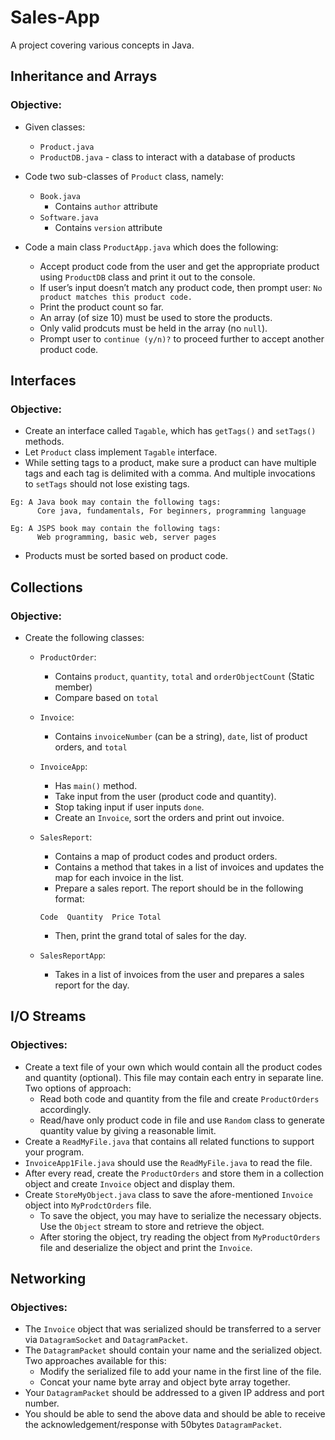 # Sales-App
A project covering various concepts in Java.

## Inheritance and Arrays

### Objective:
* Given classes:
  * `Product.java`
  * `ProductDB.java` - class to interact with a database of products

* Code two sub-classes of `Product` class, namely:
  * `Book.java`
    * Contains `author` attribute
  * `Software.java`
    * Contains `version` attribute
    
* Code a main class `ProductApp.java` which does the following:
  * Accept product code from the user and get the appropriate product using `ProductDB` class and print it out to the console.
  * If user’s input doesn’t match any product code, then prompt user: `No product matches this product code.`
  * Print the product count so far.  
  * An array (of size 10) must be used to store the products.
  * Only valid prodcuts must be held in the array (no `null`).
  * Prompt user to `continue (y/n)?` to proceed further to accept another product code.   

## Interfaces

### Objective:
* Create an interface called `Tagable`, which has `getTags()` and `setTags()` methods.
* Let `Product` class implement `Tagable` interface.
* While setting tags to a product, make sure a product can have multiple tags and each tag is delimited with a comma.
And multiple invocations to `setTags` should not lose existing tags.

```
Eg: A Java book may contain the following tags:
      Core java, fundamentals, For beginners, programming language

Eg: A JSPS book may contain the following tags:
      Web programming, basic web, server pages
```
* Products must be sorted based on product code.


## Collections

### Objective:
* Create the following classes:
  * `ProductOrder`:
    * Contains `product`, `quantity`, `total` and `orderObjectCount` (Static member)    
    * Compare based on `total`

  * `Invoice`:
    * Contains `invoiceNumber` (can be a string), `date`, list of product orders, and `total`    

  * `InvoiceApp`:
    * Has `main()` method.
    * Take input from the user (product code and quantity).
    * Stop taking input if user inputs `done`.
    * Create an `Invoice`, sort the orders and print out invoice.
  
  * `SalesReport`:
    * Contains a map of product codes and product orders.
    * Contains a method that takes in a list of invoices and updates the map for each invoice in the list.
    * Prepare a sales report. The report should be in the following format:
    ```
    Code  Quantity  Price Total
    ```
    * Then, print the grand total of sales for the day.

  * `SalesReportApp`:
    *  Takes in a list of invoices from the user and prepares a sales report for the day.


## I/O Streams

### Objectives:
* Create a text file of your own which would contain all the product codes and quantity (optional). This file may contain each entry in separate line. Two options of approach:
  * Read both code and quantity from the file and create `ProductOrders` accordingly.
  * Read/have only product code in file and use `Random` class to generate quantity value by giving a reasonable limit.
* Create a `ReadMyFile.java` that contains all related functions to support your program.
* `InvoiceApp1File.java` should use the `ReadMyFile.java` to read the file.
* After every read, create the `ProductOrders` and store them in a collection object and create `Invoice` object and display them.
* Create `StoreMyObject.java` class to save the afore-mentioned `Invoice` object into `MyProdctOrders` file.  
  * To save the object, you may have to serialize the necessary objects. Use the `Object` stream to store and retrieve the object.
  * After storing the object, try reading the object from `MyProductOrders` file and deserialize the object and print the `Invoice`.


## Networking

### Objectives:
* The `Invoice` object that was serialized should be transferred to a server via `DatagramSocket` and `DatagramPacket`.
* The `DatagramPacket` should contain your name and the serialized object. Two approaches available for this:
  * Modify the serialized file to add your name in the first line of the file.
  * Concat your name byte array and object byte array together.
* Your `DatagramPacket` should be addressed to a given IP address and port number.
* You should be able to send the above data and should be able to receive the acknowledgement/response with 50bytes `DatagramPacket`.
